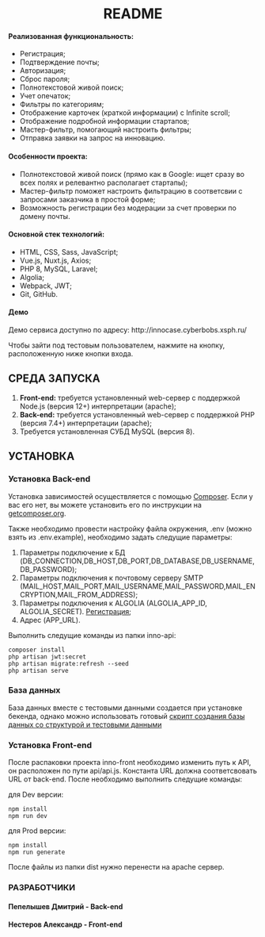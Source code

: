 <p align="center">
    <h1 align="center">README</h1>
    </p>
    
<h4>Реализованная функциональность:</h4>
<ul>
    <li>Регистрация;</li>
   <li>Подтверждение почты;</li>
    <li>Авторизация;</li>
    <li>Сброс пароля;</li>
  <li>Полнотекстовой живой поиск;</li>
	<li>Учет опечаток;</li>
 <li>Фильтры по категориям;</li>
 <li>Отображение карточек (краткой информации) с Infinite scroll;</li>
 <li>Отображение подробной информации стартапов;</li>
 <li>Мастер-фильтр, помогающий настроить фильтры;</li>
 <li>Отправка заявки на запрос на инновацию.</li>
</ul> 
<h4>Особенности проекта:</h4>
<ul>
 <li>Полнотекстовой живой поиск (прямо как в Google: ищет сразу во всех полях и релевантно располагает стартапы);</li>
 <li>Мастер-фильтр поможет настроить фильтрацию в соответсвии с запросами заказчика в простой форме;</li>
 <li>Возможность регистрации без модерации за счет проверки по домену почты.</li>
 </ul>
<h4>Основной стек технологий:</h4>
<ul>
	<li>HTML, CSS, Sass, JavaScript;</li>
   <li>Vue.js, Nuxt.js, Axios;</li>
	<li>PHP 8, MySQL, Laravel;</li>
	<li>Algolia;</li>
	<li>Webpack, JWT;</li>
 <li>Git, GitHub.</li>
  
 </ul>
<h4>Демо</h4>
<p>Демо сервиса доступно по адресу: http://innocase.cyberbobs.xsph.ru/ </p>
<p>Чтобы зайти под тестовым пользователем, нажмите на кнопку, расположенную ниже кнопки входа.</p>




СРЕДА ЗАПУСКА
------------
1) <b>Front-end:</b> требуется установленный web-сервер с поддержкой Node.js (версия 12+) интерпретации (apache);
2) <b>Back-end:</b> требуется установленный web-сервер с поддержкой PHP (версия 7.4+) интерпретации (apache);
3) Требуется установленная СУБД MySQL (версия 8).


УСТАНОВКА
------------
### Установка Back-end

Установка зависимостей осуществляется с помощью [Composer](http://getcomposer.org/). Если у вас его нет, вы можете установить его по инструкции
на [getcomposer.org](http://getcomposer.org/doc/00-intro.md#installation-nix).

Также необходимо провести настройку файла окружения, .env (можно взять из .env.example), необходимо задать следущие параметры:
1) Параметры подключение к БД (DB_CONNECTION,DB_HOST,DB_PORT,DB_DATABASE,DB_USERNAME,DB_PASSWORD);
2) Параметры подключения к почтовому серверу SMTP (MAIL_HOST,MAIL_PORT,MAIL_USERNAME,MAIL_PASSWORD,MAIL_ENCRYPTION,MAIL_FROM_ADDRESS);
3) Параметры подключения к ALGOLIA (ALGOLIA_APP_ID, ALGOLIA_SECRET). [Регистрация](https://www.algolia.com/users/sign_up);
4) Адрес (APP_URL).

Выполнить следущие команды из папки inno-api:
~~~
composer install
php artisan jwt:secret
php artisan migrate:refresh --seed
php artisan serve
~~~

### База данных

База данных вместе с тестовыми данными создается при установке бекенда, однако можно использовать готовый [скрипт создания базы данных со структурой и тестовыми данными](https://raw.githubusercontent.com/TTepel7/INNO-ShowCase/main/Database.sql)

### Установка Front-end

После распаковки проекта inno-front необходимо изменить путь к API, он расположен по пути api/api.js. Константа URL должна соответсвовать URL от back-end.
После необходимо выполнить следущие команды:

для Dev версии:
```
npm install
npm run dev
```

для Prod версии:
```
npm install
npm run generate
```

После файлы из папки dist нужно перенести на apache сервер.

### РАЗРАБОТЧИКИ

<h4>Пепелышев Дмитрий - Back-end</h4>
<h4>Нестеров Александр - Front-end</h4>

